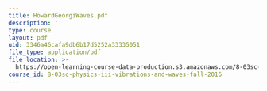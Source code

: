 ```yaml
---
title: HowardGeorgiWaves.pdf
description: ''
type: course
layout: pdf
uid: 3346a46cafa9db6b17d5252a33335051
file_type: application/pdf
file_location: >-
  https://open-learning-course-data-production.s3.amazonaws.com/8-03sc-physics-iii-vibrations-and-waves-fall-2016/3346a46cafa9db6b17d5252a33335051_MIT8_03SCF16_Text_Ch12.pdf
course_id: 8-03sc-physics-iii-vibrations-and-waves-fall-2016
---
```

